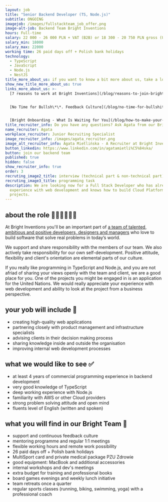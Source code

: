 ```yaml
---
layout: job
title: "Senior Backend Developer (TS, Node.js)"
subtitle: ONGOING
imagejob: /images/fullstackteam_job_offer.png
image-alt-job: Backend Team Bright Inventions
hours: Full-time
salary: 22 000 - 26 000 PLN + VAT (B2B) or 18 300 - 20 750 PLN gross (UoP)
salary_min: 18000
salary_max: 22000
working time: 26 paid days off + Polish bank holidays
technology:
  - TypeScript
  - JavaScript
  - Node.js
  - NestJS
title_more_about_us: if you want to know a bit more about us, take a look below 🙋🏻‍♀️🙋🏻‍♂️
show_new_title_more_about_us: true
links_more_about_us: >-
  [7 reasons to work at Bright Inventions](/blog/reasons-to-join-bright)


  [No Time for Bullsh\*\*. Feedback Culture](/blog/no-time-for-bullshit-feedback-culture/)


  [Bright Onboarding - What Is Waiting for You](/blog/how-to-make-your-onboarding-bright)
title_recruiter_info: Do you have any questions? Ask Agata from our Bright team!
name_recruiter: Agata
workplace_recruiter: Junior Recruiting Specialist
image_recruiter_info: /images/agata_recruiter.png
image_alt_recruiter_info: Agata Mietlińska - A Recruiter at Bright Inventions
button_linkedin: https://www.linkedin.com/in/agatamietli%C5%84ska/
button: join our backend team
published: true
hidden: false
show_recruiter_info: true
order: 3
recruting_image2_title: interview (technical part & non-technical part)
recruting_image3_title: programming task
description: We are looking now for a Full Stack Developer who has already had
  experience with web development and knows how to build Cloud Platform
  projects.
---
```

## about the role 👩🏻‍💻🧑🏻‍💻

At Bright Inventions you'll be an important part of [a team of talented, ambitious and positive developers, designers and managers](https://brightinventions.pl/about-us/team/) who love to build software that solve real problems in today’s world.

We support and share responsibility with the members of our team. We also actively take responsibility for our own self-development. Positive attitude, flexibility and client's orientation are elemental parts of our culture.

If you really like programming in TypeScript and Node.js, and you are not afriad of sharing your views openly with the team and client, we are a good place for you. One of the projects you might be engaged in is an application for the United Nations. We would really appreciate your experience with web development and ability to look at the project from a business perspective. 

## your yob will include 🚀
 
* creating high-quality web applications
* partnering closely with product management and infrastructure specialists
* advising clients in their decision making process
* sharing knowledge inside and outside the organisation 
* improving internal web development processes

## what we would like to see ✅

*  at least 4 years of commercial programming experience in backend development
*  very good knowledge of TypeScript
*  deep working experience with Node.js
*  familiarity with AWS or other Cloud providers
*  strong problem solving attitude and open mind
*  fluents level of English (written and spoken)

## what you will find in our Bright Team 🧡

*  support and continuous feedback culture
*  mentoring programme and regular 1:1 meetings
*  flexible working hours and remote work possibility
*  26 paid days off + Polish bank holidays
*  MultiSport card and private medical package PZU Zdrowie
*  good equipment: MacBook and additional accessories
*  internal workshops and dev's meetings 
*  extra budget for training and professional books
*  board games evenings and weekly lunch initiative
*  team retreats once a quarter
*  regular sports classes (running, biking, swimming, yoga) with a professional coach
